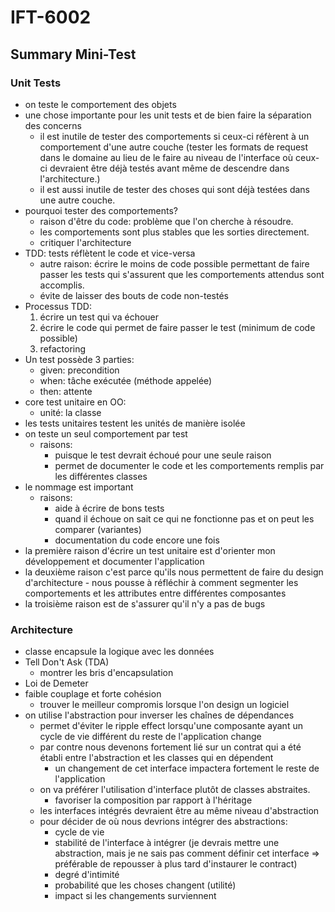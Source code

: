 # IFT-6002

## Summary Mini-Test

### Unit Tests
- on teste le comportement des objets
- une chose importante pour les unit tests et de bien faire la séparation des concerns
    - il est inutile de tester des comportements si ceux-ci réfèrent à un comportement d'une autre couche (tester les formats de request dans le domaine au lieu de le faire au niveau de l'interface où ceux-ci devraient être déjà testés avant même de descendre dans l'architecture.)
    - il est aussi inutile de tester des choses qui sont déjà testées dans une autre couche.
- pourquoi tester des comportements?
    - raison d'être du code: problème que l'on cherche à résoudre.
    - les comportements sont plus stables que les sorties directement.
    - critiquer l'architecture
- TDD: tests réflètent le code et vice-versa
    - autre raison: écrire le moins de code possible permettant de faire passer les tests qui s'assurent que les comportements attendus sont accomplis.
    - évite de laisser des bouts de code non-testés
- Processus TDD:
    1. écrire un test qui va échouer
    1. écrire le code qui permet de faire passer le test (minimum de code possible)
    1. refactoring
- Un test possède 3 parties:
    - given: precondition
    - when: tâche exécutée (méthode appelée)
    - then: attente
- core test unitaire en OO:
    - unité: la classe
- les tests unitaires testent les unités de manière isolée
- on teste un seul comportement par test
    - raisons:
        - puisque le test devrait échoué pour une seule raison
        - permet de documenter le code et les comportements remplis par les différentes classes
- le nommage est important
    - raisons:
        - aide à écrire de bons tests
        - quand il échoue on sait ce qui ne fonctionne pas et on peut les comparer (variantes)
        - documentation du code encore une fois
- la première raison d'écrire un test unitaire est d'orienter mon développement et documenter l'application
- la deuxième raison c'est parce qu'ils nous permettent de faire du design d'architecture - nous pousse à réfléchir à comment segmenter les comportements et les attributes entre différentes composantes
- la troisième raison est de s'assurer qu'il n'y a pas de bugs

### Architecture
- classe encapsule la logique avec les données
- Tell Don't Ask (TDA)
    - montrer les bris d'encapsulation
- Loi de Demeter
- faible couplage et forte cohésion
    - trouver le meilleur compromis lorsque l'on design un logiciel
- on utilise l'abstraction pour inverser les chaînes de dépendances
    - permet d'éviter le ripple effect lorsqu'une composante ayant un cycle de vie différent du reste de l'application change
    - par contre nous devenons fortement lié sur un contrat qui a été établi entre l'abstraction et les classes qui en dépendent
        - un changement de cet interface impactera fortement le reste de l'application
    - on va préférer l'utilisation d'interface plutôt de classes abstraites.
        - favoriser la composition par rapport à l'héritage
    - les interfaces intégrés devraient être au même niveau d'abstraction
    - pour décider de où nous devrions intégrer des abstractions:
        - cycle de vie
        - stabilité de l'interface à intégrer (je devrais mettre une abstraction, mais je ne sais pas comment définir cet interface => préférable de repousser à plus tard d'instaurer le contract)
        - degré d'intimité
        - probabilité que les choses changent (utilité)
        - impact si les changements surviennent
